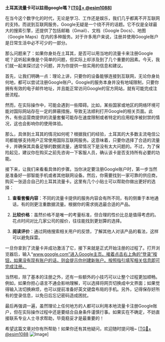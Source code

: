 **土耳其流量卡可以註冊google嗎？[[TG💪+ @esim1088](https://t.me/s/esim1088)]**

在当今这个数字化的时代，无论是学习、工作还是娱乐，我们几乎都离不开互联网的支持。而说到互联网服务，Google无疑是一个绕不开的话题。它不仅是全球最大的搜索引擎，还提供了包括邮箱（Gmail）、文档（Google Docs）、地图（Google Maps）在内的多种服务。对于许多用户来说，注册并使用Google账户是日常生活中必不可少的一部分。

那么问题来了：如果你身处在土耳其，是否可以用当地的流量卡来注册Google呢？这听起来像是个简单的问题，但实际上却涉及到了几个重要的因素。今天，我们就一起来探讨这个问题，并为你提供一些实用的信息和建议。

首先，让我们明确一点：理论上讲，只要你的设备能够连接到互联网，无论你身处何地，都可以尝试注册Google账户。Google的服务本身并没有地域限制，只要你拥有有效的电子邮件地址，并且能正常访问Google的官方网站，就有可能完成注册流程。

然而，在实际操作中，可能会遇到一些障碍。比如，某些国家或地区的网络环境可能对国际网站存在一定的屏蔽措施，导致无法顺利打开Google的相关页面。此外，有些运营商提供的流量套餐可能存在速度限制或者特定的应用程序被封禁的情况，这也会影响你的使用体验。

那么，具体到土耳其的情况如何呢？根据我们的经验，土耳其的大多数主流电信公司都能够支持用户正常使用国际互联网服务。这意味着，只要你选择了合适的流量卡，并确保其具备足够的数据流量，通常情况下是没有太大问题的。不过，为了保险起见，建议你在购买之前先咨询一下客服人员，确认该卡是否支持所有必要的功能。

接下来，让我们来看看具体的步骤。当你决定要注册Google账户时，第一步当然是准备好一部智能手机或者其他联网设备。然后，你需要找到一家可靠的供应商，购买一张适合自己的土耳其流量卡。这里有几个小贴士可以帮助你做出更好的选择：

1. **查看套餐内容**：不同的流量卡提供的服务内容会有所不同，有的侧重于本地通话，有的则更注重数据流量。根据你的需求挑选最合适的产品。
   
2. **比较价格**：虽然价格不是唯一的考量标准，但合理的性价比总是值得考虑的。花点时间对比几家公司的报价，往往能找到更划算的选择。
   
3. **阅读评价**：通过网络搜索相关用户的反馈，了解其他人对该产品的看法，这样可以避免踩雷。

一旦你拿到了流量卡并成功激活了它，接下来就是正式开始注册的过程了。打开浏览器后，输入“www.google.com”进入Google主页。接着点击右上角的“登录”按钮，如果没有现有账户的话，则会提示你创建新账户。按照指引填写相关信息即可完成注册。

当然啦，除了基本的注册之外，还有一些额外的小技巧可以让整个过程更加顺畅。例如，如果你担心语言不通会影响理解，可以选择将网页切换成中文界面；如果觉得输入法切换麻烦，也可以提前准备好英文键盘布局的手机。另外，记得保存好所有的登录信息，以免日后忘记密码造成困扰。

最后再强调一遍，虽然理论上任何地方的人都可以利用本地流量卡注册Google账户，但在实际操作过程中还是要结合自身条件谨慎行事。如果实在不确定，不妨直接联系专业人士寻求帮助，毕竟稳妥才是最重要的！

希望这篇文章对你有所帮助！如果你还有其他疑问，欢迎随时提问哦~ [[TG💪+ @esim1088](https://t.me/s/esim1088) ![Image](https://i.postimg.cc/4NQfJmqS/Snipaste-2025-05-13-00-14-12.png)]